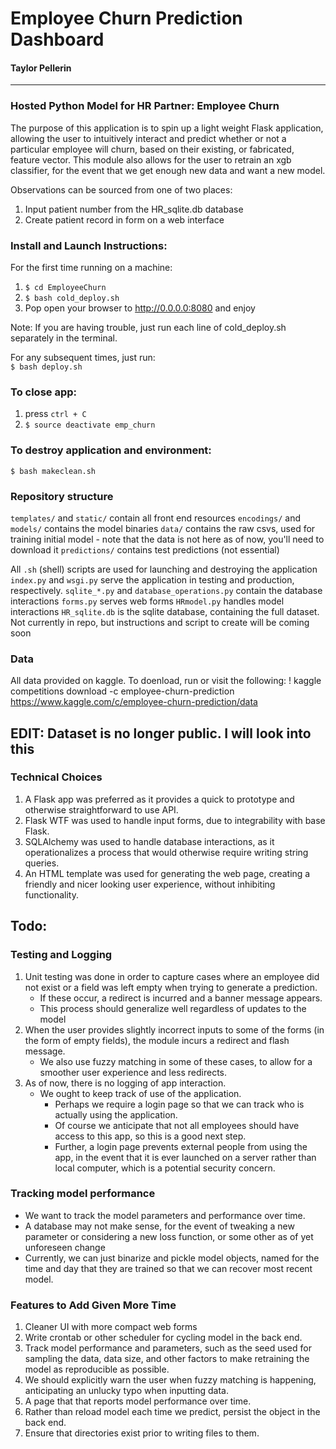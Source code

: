 # Employee Churn Prediction Dashboard
#### Taylor Pellerin  

----------
  
  
### Hosted Python Model for HR Partner: Employee Churn
The purpose of this application is to spin up a light weight Flask 
application, allowing the user to intuitively interact and predict 
whether or not a particular employee will churn, based on their 
existing, or fabricated, feature vector. This module also allows 
for the user to retrain an xgb classifier, for the event that we
get enough new data and want a new model.

Observations can be sourced from one of two places:
1. Input patient number from the HR_sqlite.db database
2. Create patient record in form on a web interface  
  
  
### Install and Launch Instructions:
For the first time running on a machine:
1. `$ cd EmployeeChurn`
2. `$ bash cold_deploy.sh`
3. Pop open your browser to http://0.0.0.0:8080 and enjoy

Note: If you are having trouble, just run each line of cold_deploy.sh separately
in the terminal.

For any subsequent times, just run:  
`$ bash deploy.sh`


### To close app:
1. press `ctrl + C`
2. `$ source deactivate emp_churn`


### To destroy application and environment:
`$ bash makeclean.sh`


### Repository structure
`templates/` and `static/` contain all front end resources
`encodings/` and `models/` contains the model binaries
`data/` contains the raw csvs, used for training initial model - note that the data is not here as of now, you'll need to download it
`predictions/` contains test predictions (not essential)

All `.sh` (shell) scripts are used for launching and destroying the application
`index.py` and `wsgi.py` serve the application in testing and production, respectively.
`sqlite_*.py` and `database_operations.py` contain the database interactions
`forms.py` serves web forms
`HRmodel.py` handles model interactions
`HR_sqlite.db` is the sqlite database, containing the full dataset. Not currently in repo, but instructions and script to create will be coming soon

### Data
All data provided on kaggle. To doenload, run or visit the following:
! kaggle competitions download -c employee-churn-prediction
https://www.kaggle.com/c/employee-churn-prediction/data
## EDIT: Dataset is no longer public. I will look into this

### Technical Choices
1. A Flask app was preferred as it provides a quick to prototype and 
otherwise straightforward to use API.
2. Flask WTF was used to handle input forms, due to integrability with base Flask.
3. SQLAlchemy was used to handle database interactions, as it operationalizes
a process that would otherwise require writing string queries.
4. An HTML template was used for generating the web page, creating a friendly
and nicer looking user experience, without inhibiting functionality.

## Todo:
### Testing and Logging
1. Unit testing was done in order to capture cases where an employee did not exist
or a field was left empty when trying to generate a prediction.
    - If these occur, a redirect is incurred and a banner message appears.
    - This process should generalize well regardless of updates to the model
2. When the user provides slightly incorrect inputs to some of the forms (in the 
form of empty fields), the module incurs a redirect and flash message.
    - We also use fuzzy matching in some of these cases, to allow for 
    a smoother user experience and less redirects.
3. As of now, there is no logging of app interaction.
    - We ought to keep track of use of the application.  
        - Perhaps we require a login page so that we can track who is actually 
        using the application. 
        - Of course we anticipate that not all employees 
        should have access to this app, so this is a good next step.
        - Further, a login page prevents external people from using the app, in the
        event that it is ever launched on a server rather than local computer, which
        is a potential security concern.
        
        
### Tracking model performance
- We want to track the model parameters and performance over time.
- A database may not make sense, for the event of tweaking a new parameter
or considering a new loss function, or some other as of yet unforeseen change
- Currently, we can just binarize and pickle model objects, named for the time 
and day that they are trained so that we can recover most recent model.


### Features to Add Given More Time
1. Cleaner UI with more compact web forms
2. Write crontab or other scheduler for cycling model in the back end.
3. Track model performance and parameters, such as the seed used for 
sampling the data, data size, and other factors to make retraining the 
model as reproducible as possible.
4. We should explicitly warn the user when fuzzy matching is happening, 
anticipating an unlucky typo when inputting data.
5. A page that that reports model performance over time.
6. Rather than reload model each time we predict, persist the object in 
the back end.
7. Ensure that directories exist prior to writing files to them.

